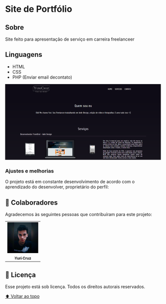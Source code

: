 # Site de Portfólio

<!---Esses são exemplos. Veja https://shields.io para outras pessoas ou para personalizar este conjunto de escudos. Você pode querer incluir dependências, status do projeto e informações de licença aqui--->
## Sobre
Site feito para apresentação de serviço em carreira freelanceer

<div id='comeco'>
 </div>

## Linguagens
- HTML
- CSS
- PHP (Enviar email decontato)

<img src="https://raw.githubusercontent.com/YuriCF1/portfolio/main/assets/Portfolio.png" alt="imagem do site">

### Ajustes e melhorias

O projeto está em constante desenvolvimento de acordo com o aprendizado do desenvolver, proprietário do perfil:


## 🤝 Colaboradores

Agradecemos às seguintes pessoas que contribuíram para este projeto:

<table>
  <tr>
    <td align="center">
      <a href="https://www.linkedin.com/in/yf19/">
        <img src="https://github.com/YuriCF1/YuriCF1/blob/main/99689063.jpg" width="100px;" alt="Foto do Yuri Cruz no GitHub"/><br>
        <sub>
          <b>Yuri Cruz</b>
        </sub>
      </a>
    </td>
 
</table>


## 📝 Licença

Esse projeto está sob licença. Todos os direitos autorais reservados.

[⬆ Voltar ao topo](#comeco)<br>
